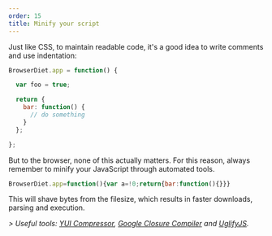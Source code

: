 ```yaml
---
order: 15
title: Minify your script
---
```


Just like CSS, to maintain readable code, it's a good idea to write comments and use indentation:

```js
BrowserDiet.app = function() {

  var foo = true;

  return {
    bar: function() {
      // do something
    }
  };

};
```

But to the browser, none of this actually matters. For this reason, always remember to minify your JavaScript through automated tools.

```js
BrowserDiet.app=function(){var a=!0;return{bar:function(){}}}
```

This will shave bytes from the filesize, which results in faster downloads, parsing and execution.

*> Useful tools: [YUI Compressor](http://developer.yahoo.com/yui/compressor/), [Google Closure Compiler](http://code.google.com/closure/compiler/) and [UglifyJS](https://github.com/mishoo/UglifyJS).*
